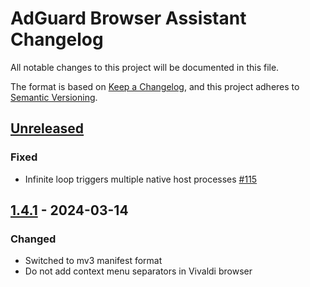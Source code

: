 # AdGuard Browser Assistant Changelog

All notable changes to this project will be documented in this file.

The format is based on [Keep a Changelog](https://keepachangelog.com/en/1.0.0/),
and this project adheres to [Semantic Versioning](https://semver.org/spec/v2.0.0.html).

## [Unreleased]

### Fixed

- Infinite loop triggers multiple native host processes [#115]

[Unreleased]: https://github.com/AdguardTeam/BrowserAssistant/compare/v1.4.1...HEAD
[#115]: https://github.com/AdguardTeam/BrowserAssistant/issues/115

## [1.4.1] - 2024-03-14

### Changed

- Switched to mv3 manifest format
- Do not add context menu separators in Vivaldi browser

[1.4.1]: https://github.com/AdguardTeam/BrowserAssistant/compare/v1.3.49...v1.4.1
